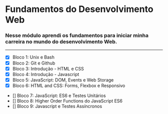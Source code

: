 # Fundamentos do Desenvolvimento Web

### Nesse módulo aprendi os fundamentos para iniciar minha carreira no mundo do desenvolvimento Web.

<hr>

- [x] Bloco 1: Unix e Bash
- [x] Bloco 2: Git e Github
- [x] Bloco 3: Introdução - HTML e CSS
- [x] Bloco 4: Introdução - Javascript
- [x] Bloco 5: JavaScript: DOM, Events e Web Storage
- [x] Bloco 6: HTML and CSS: Forms, Flexbox e Responsivo
- [] Bloco 7: JavaScript: ES6 e Testes Unitários
- [] Bloco 8: Higher Order Functions do JavaScript ES6
- [] Bloco 9: Javascript e Testes Assíncronos